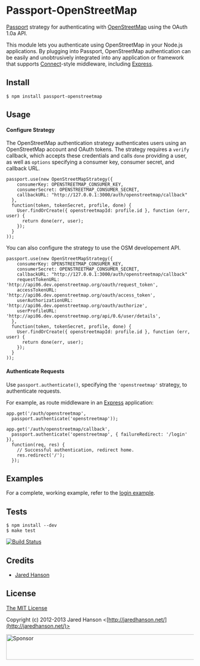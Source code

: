 # Passport-OpenStreetMap

[Passport](https://github.com/jaredhanson/passport) strategy for authenticating
with [OpenStreetMap](http://www.openstreetmap.org/) using the OAuth 1.0a API.

This module lets you authenticate using OpenStreetMap in your Node.js applications.
By plugging into Passport, OpenStreetMap authentication can be easily and
unobtrusively integrated into any application or framework that supports
[Connect](http://www.senchalabs.org/connect/)-style middleware, including
[Express](http://expressjs.com/).

## Install

    $ npm install passport-openstreetmap

## Usage

#### Configure Strategy

The OpenStreetMap authentication strategy authenticates users using an
OpenStreetMap account and OAuth tokens.  The strategy requires a `verify`
callback, which accepts these credentials and calls `done` providing a user, as
well as `options` specifying a consumer key, consumer secret, and callback URL.

    passport.use(new OpenStreetMapStrategy({
        consumerKey: OPENSTREETMAP_CONSUMER_KEY,
        consumerSecret: OPENSTREETMAP_CONSUMER_SECRET,
        callbackURL: "http://127.0.0.1:3000/auth/openstreetmap/callback"
      },
      function(token, tokenSecret, profile, done) {
        User.findOrCreate({ openstreetmapId: profile.id }, function (err, user) {
          return done(err, user);
        });
      }
    ));

You can also configure the strategy to use the OSM developement API.

    passport.use(new OpenStreetMapStrategy({
        consumerKey: OPENSTREETMAP_CONSUMER_KEY,
        consumerSecret: OPENSTREETMAP_CONSUMER_SECRET,
        callbackURL: "http://127.0.0.1:3000/auth/openstreetmap/callback"
        requestTokenURL: 'http://api06.dev.openstreetmap.org/oauth/request_token',
        accessTokenURL: 'http://api06.dev.openstreetmap.org/oauth/access_token',
        userAuthorizationURL: 'http://api06.dev.openstreetmap.org/oauth/authorize',
        userProfileURL: 'http://api06.dev.openstreetmap.org/api/0.6/user/details',
      },
      function(token, tokenSecret, profile, done) {
        User.findOrCreate({ openstreetmapId: profile.id }, function (err, user) {
          return done(err, user);
        });
      }
    ));

#### Authenticate Requests

Use `passport.authenticate()`, specifying the `'openstreetmap'` strategy, to
authenticate requests.

For example, as route middleware in an [Express](http://expressjs.com/)
application:

    app.get('/auth/openstreetmap',
      passport.authenticate('openstreetmap'));

    app.get('/auth/openstreetmap/callback',
      passport.authenticate('openstreetmap', { failureRedirect: '/login' }),
      function(req, res) {
        // Successful authentication, redirect home.
        res.redirect('/');
      });

## Examples

For a complete, working example, refer to the [login example](https://github.com/jaredhanson/passport-openstreetmap/tree/master/examples/login).

## Tests

    $ npm install --dev
    $ make test

[![Build Status](https://secure.travis-ci.org/jaredhanson/passport-openstreetmap.png)](http://travis-ci.org/jaredhanson/passport-openstreetmap)

## Credits

  - [Jared Hanson](http://github.com/jaredhanson)

## License

[The MIT License](http://opensource.org/licenses/MIT)

Copyright (c) 2012-2013 Jared Hanson <[http://jaredhanson.net/](http://jaredhanson.net/)>

<a target='_blank' rel='nofollow' href='https://app.codesponsor.io/link/vK9dyjRnnWsMzzJTQ57fRJpH/jaredhanson/passport-openstreetmap'>  <img alt='Sponsor' width='888' height='68' src='https://app.codesponsor.io/embed/vK9dyjRnnWsMzzJTQ57fRJpH/jaredhanson/passport-openstreetmap.svg' /></a>
